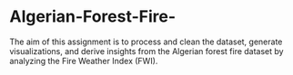 # Algerian-Forest-Fire-
The aim of this assignment is to process and clean the dataset, generate visualizations, and derive insights from the Algerian forest fire dataset by analyzing the Fire Weather Index (FWI).
